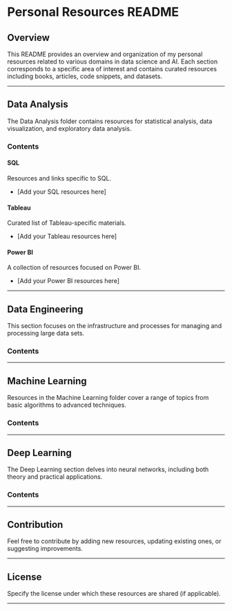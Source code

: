 # Personal Resources README

## Overview
This README provides an overview and organization of my personal resources related to various domains in data science and AI. Each section corresponds to a specific area of interest and contains curated resources including books, articles, code snippets, and datasets.

---

## Data Analysis
The Data Analysis folder contains resources for statistical analysis, data visualization, and exploratory data analysis.

### Contents


#### SQL
Resources and links specific to SQL.
- [Add your SQL resources here]

#### Tableau
Curated list of Tableau-specific materials.
- [Add your Tableau resources here]

#### Power BI
A collection of resources focused on Power BI.
- [Add your Power BI resources here]

---

## Data Engineering
This section focuses on the infrastructure and processes for managing and processing large data sets.

### Contents


---

## Machine Learning
Resources in the Machine Learning folder cover a range of topics from basic algorithms to advanced techniques.

### Contents


---

## Deep Learning
The Deep Learning section delves into neural networks, including both theory and practical applications.

### Contents


---

## Contribution
Feel free to contribute by adding new resources, updating existing ones, or suggesting improvements.

---

## License
Specify the license under which these resources are shared (if applicable).

---



